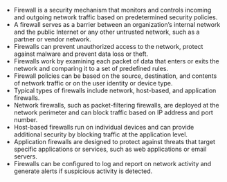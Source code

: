 - Firewall is a security mechanism that monitors and controls incoming and outgoing network traffic based on predetermined security policies.
- A firewall serves as a barrier between an organization’s internal network and the public Internet or any other untrusted network, such as a partner or vendor network.
- Firewalls can prevent unauthorized access to the network, protect against malware and prevent data loss or theft.
- Firewalls work by examining each packet of data that enters or exits the network and comparing it to a set of predefined rules.
- Firewall policies can be based on the source, destination, and contents of network traffic or on the user identity or device type. 
- Typical types of firewalls include network, host-based, and application firewalls.
- Network firewalls, such as packet-filtering firewalls, are deployed at the network perimeter and can block traffic based on IP address and port number.
- Host-based firewalls run on individual devices and can provide additional security by blocking traffic at the application level.
- Application firewalls are designed to protect against threats that target specific applications or services, such as web applications or email servers. 
- Firewalls can be configured to log and report on network activity and generate alerts if suspicious activity is detected.